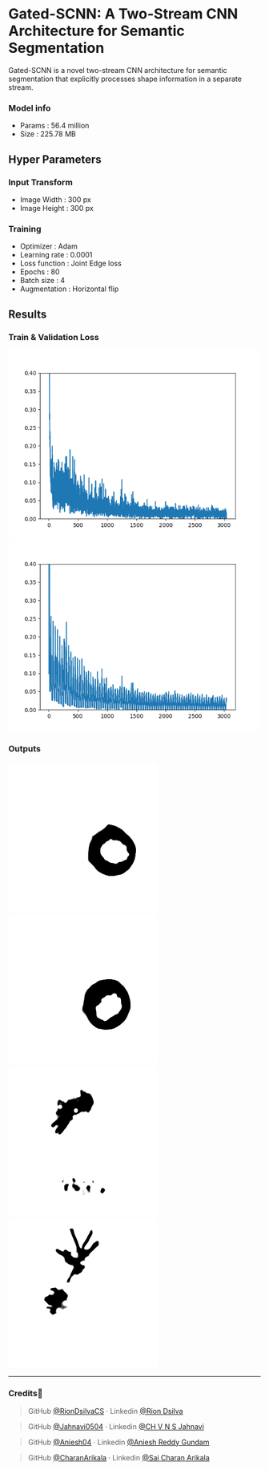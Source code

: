 # Gated-SCNN: A Two-Stream CNN Architecture for Semantic Segmentation

Gated-SCNN is a novel two-stream CNN architecture for semantic segmentation that explicitly processes shape information in a separate stream.

### Model info
- Params : 56.4 million
- Size : 225.78 MB

## Hyper Parameters 

### Input Transform
- Image Width : 300 px
- Image Height : 300 px

### Training
- Optimizer : Adam
- Learning rate : 0.0001
- Loss function : Joint Edge loss
- Epochs : 80
- Batch size : 4
- Augmentation : Horizontal flip

## Results 

### Train & Validation Loss
![train_loss](./experiments/exp01/results/ver_2/train.png)
![val_loss](./experiments/exp01/results/ver_2/val.png)

### Outputs 
![img_1](./experiments/exp01/results/ver_2/130.png)
![img_2](./experiments/exp01/results/ver_2/131.png)
![img_3](./experiments/exp01/results/ver_2/144.png)
![img_4](./experiments/exp01/results/ver_2/148.png)

----
### Credits💫

>GitHub [@RionDsilvaCS](https://github.com/RionDsilvaCS)  ·  Linkedin [@Rion Dsilva](https://www.linkedin.com/in/rion-dsilva-043464229/)


>GitHub [@Jahnavi0504](https://github.com/Jahnavi0504)        ·  Linkedin [@CH V N S Jahnavi](https://www.linkedin.com/in/ch-v-n-s-jahnavi-51a8ab259/)


>GitHub [@Aniesh04](https://github.com/Aniesh04)        ·  Linkedin [@Aniesh Reddy Gundam](https://www.linkedin.com/in/aniesh-reddy-gundam-016365232/)


>GitHub [@CharanArikala](https://github.com/CharanArikala)        ·  Linkedin [@Sai Charan Arikala](https://www.linkedin.com/in/sai-charan-arikala-b73178219/)